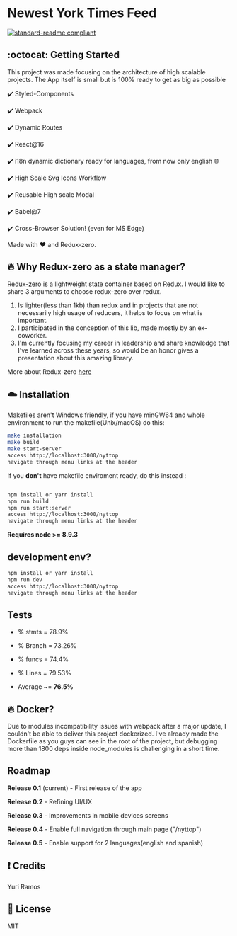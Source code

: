 # Newest York Times Feed

[![standard-readme compliant](https://img.shields.io/badge/readme%20style-standard-brightgreen.svg?style=flat-square)](https://github.com/RichardLitt/standard-readme)

## :octocat: Getting Started

This project was made focusing on the architecture of high scalable projects. The App itself is small but is 100% ready to get as big as possible

:heavy_check_mark: Styled-Components

:heavy_check_mark: Webpack

:heavy_check_mark: Dynamic Routes

:heavy_check_mark: React@16

:heavy_check_mark: i18n dynamic dictionary ready for languages, from now only english :globe_with_meridians:

:heavy_check_mark: High Scale Svg Icons Workflow

:heavy_check_mark: Reusable High scale Modal

:heavy_check_mark: Babel@7

:heavy_check_mark: Cross-Browser Solution! (even for MS Edge)

Made with :heart: and Redux-zero.

## :fire: Why Redux-zero as a state manager?

[Redux-zero](https://github.com/redux-zero/redux-zero) is a lightweight state container based on Redux.
I would like to share 3 arguments to choose redux-zero over redux.

1. Is lighter(less than 1kb) than redux and in projects that are not necessarily high usage of reducers, it helps to focus on what is important.
2. I participated in the conception of this lib, made mostly by an ex-coworker.
3. I'm currently focusing my career in leadership and share knowledge that I've learned across these years, so would be
   an honor gives a presentation about this amazing library.

More about Redux-zero [here](https://medium.com/@matheusml/introducing-redux-zero-bea42214c7ee)

## :cloud: Installation

Makefiles aren't Windows friendly, if you have minGW64 and whole environment to run the makefile(Unix/macOS) do this:

```sh
make installation
make build
make start-server
access http://localhost:3000/nyttop
navigate through menu links at the header
```

If you **don't** have makefile enviroment ready, do this instead :

```sh

npm install or yarn install
npm run build
npm run start:server
access http://localhost:3000/nyttop
navigate through menu links at the header
```

**Requires node >= 8.9.3**

## development env?

```sh
npm install or yarn install
npm run dev
access http://localhost:3000/nyttop
navigate through menu links at the header
```

## Tests

- % stmts = 78.9%
- % Branch = 73.26%
- % funcs = 74.4%
- % Lines = 79.53%

- Average ~= **76.5%**

## :fire: Docker?

Due to modules incompatibility issues with webpack after a major update, I couldn't be able to deliver this project dockerized. I've already made the Dockerfile as you guys can see in the root of the project, but debugging more than 1800 deps inside node_modules is challenging in a short time.

## Roadmap

**Release 0.1** (current) - First release of the app

**Release 0.2** - Refining UI/UX

**Release 0.3** - Improvements in mobile devices screens

**Release 0.4** - Enable full navigation through main page ("/nyttop")

**Release 0.5** - Enable support for 2 languages(english and spanish)

## :exclamation: Credits

Yuri Ramos

## :scroll: License

MIT
